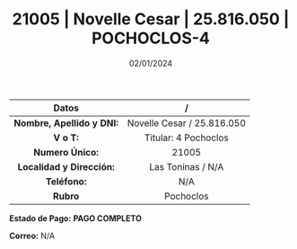 ﻿---
title: 21005 | Novelle Cesar | 25.816.050 | POCHOCLOS-4
date: 02/01/2024
draft: false
tags: ['toninas', 'titular', 'pochoclos']
---

|          **Datos**          |  /  |
|:---------------------------:|:---:|
| **Nombre, Apellido y DNI:** | Novelle Cesar / 25.816.050 |
|          **V o T:**         | Titular: 4 Pochoclos |
|      **Numero Único:**      | 21005 |
|  **Localidad y Dirección:** | Las Toninas / N/A |
|        **Teléfono:**        | N/A |
|          **Rubro**          | Pochoclos |

**Estado de Pago:** **PAGO COMPLETO**

**Correo:** N/A
